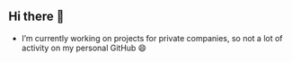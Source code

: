 ## Hi there 👋

- I’m currently working on projects for private companies, so not a lot of activity on my personal GitHub 😄
